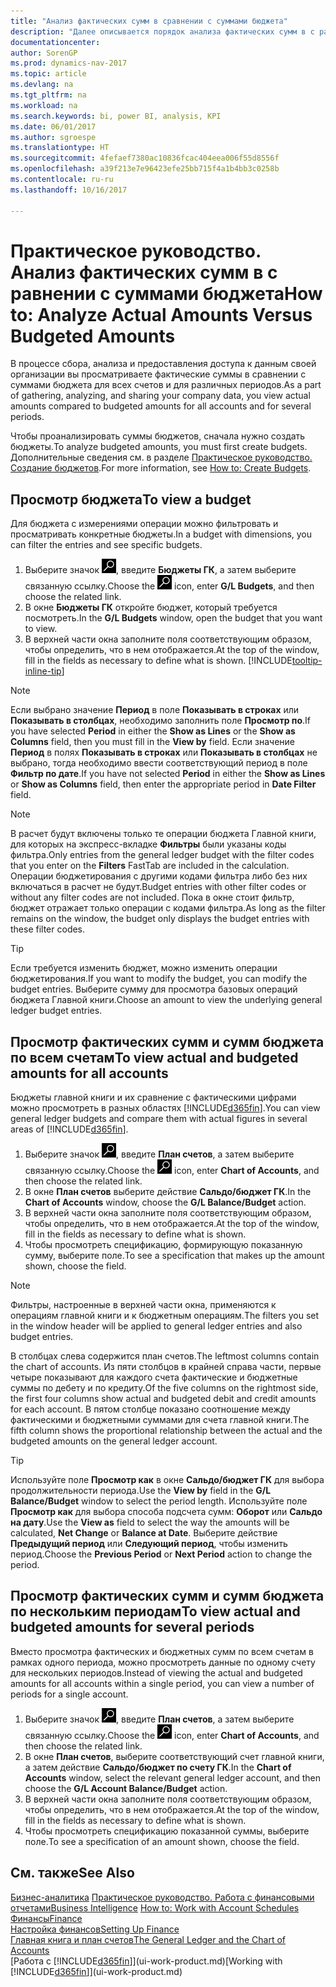 ```yaml
---
title: "Анализ фактических сумм в сравнении с суммами бюджета"
description: "Далее описывается порядок анализа фактических сумм в с равнении с суммами бюджета."
documentationcenter: 
author: SorenGP
ms.prod: dynamics-nav-2017
ms.topic: article
ms.devlang: na
ms.tgt_pltfrm: na
ms.workload: na
ms.search.keywords: bi, power BI, analysis, KPI
ms.date: 06/01/2017
ms.author: sgroespe
ms.translationtype: HT
ms.sourcegitcommit: 4fefaef7380ac10836fcac404eea006f55d8556f
ms.openlocfilehash: a39f213e7e96423efe25bb715f4a1b4bb3c0258b
ms.contentlocale: ru-ru
ms.lasthandoff: 10/16/2017

---
```

# <a name="how-to-analyze-actual-amounts-versus-budgeted-amounts"></a><span data-ttu-id="0093f-103">Практическое руководство. Анализ фактических сумм в с равнении с суммами бюджета</span><span class="sxs-lookup"><span data-stu-id="0093f-103">How to: Analyze Actual Amounts Versus Budgeted Amounts</span></span>
<span data-ttu-id="0093f-104">В процессе сбора, анализа и предоставления доступа к данным своей организации вы просматриваете фактические суммы в сравнении с суммами бюджета для всех счетов и для различных периодов.</span><span class="sxs-lookup"><span data-stu-id="0093f-104">As a part of gathering, analyzing, and sharing your company data, you view actual amounts compared to budgeted amounts for all accounts and for several periods.</span></span>

<span data-ttu-id="0093f-105">Чтобы проанализировать суммы бюджетов, сначала нужно создать бюджеты.</span><span class="sxs-lookup"><span data-stu-id="0093f-105">To analyze budgeted amounts, you must first create budgets.</span></span> <span data-ttu-id="0093f-106">Дополнительные сведения см. в разделе [Практическое руководство. Создание бюджетов](finance-how-create-budgets.md).</span><span class="sxs-lookup"><span data-stu-id="0093f-106">For more information, see [How to: Create Budgets](finance-how-create-budgets.md).</span></span>

## <a name="to-view-a-budget"></a><span data-ttu-id="0093f-107">Просмотр бюджета</span><span class="sxs-lookup"><span data-stu-id="0093f-107">To view a budget</span></span>
<span data-ttu-id="0093f-108">Для бюджета с измерениями операции можно фильтровать и просматривать конкретные бюджеты.</span><span class="sxs-lookup"><span data-stu-id="0093f-108">In a budget with dimensions, you can filter the entries and see specific budgets.</span></span>

1. <span data-ttu-id="0093f-109">Выберите значок ![Поиск страницы или отчета](media/ui-search/search_small.png "Значок поиска страницы или отчета"), введите **Бюджеты ГК**, а затем выберите связанную ссылку.</span><span class="sxs-lookup"><span data-stu-id="0093f-109">Choose the ![Search for Page or Report](media/ui-search/search_small.png "Search for Page or Report icon") icon, enter **G/L Budgets**, and then choose the related link.</span></span>
2. <span data-ttu-id="0093f-110">В окне **Бюджеты ГК** откройте бюджет, который требуется посмотреть.</span><span class="sxs-lookup"><span data-stu-id="0093f-110">In the **G/L Budgets** window, open the budget that you want to view.</span></span>  
3. <span data-ttu-id="0093f-111">В верхней части окна заполните поля соответствующим образом, чтобы определить, что в нем отображается.</span><span class="sxs-lookup"><span data-stu-id="0093f-111">At the top of the window, fill in the fields as necessary to define what is shown.</span></span> [!INCLUDE[tooltip-inline-tip](includes/tooltip-inline-tip_md.md)]

> [!NOTE]  
>   <span data-ttu-id="0093f-112">Если выбрано значение **Период** в поле **Показывать в строках** или **Показывать в столбцах**, необходимо заполнить поле **Просмотр по**.</span><span class="sxs-lookup"><span data-stu-id="0093f-112">If you have selected **Period** in either the **Show as Lines** or the **Show as Columns** field, then you must fill in the **View by** field.</span></span> <span data-ttu-id="0093f-113">Если значение **Период** в полях **Показывать в строках** или **Показывать в столбцах** не выбрано, тогда необходимо ввести соответствующий период в поле **Фильтр по дате**.</span><span class="sxs-lookup"><span data-stu-id="0093f-113">If you have not selected **Period** in either the **Show as Lines** or **Show as Columns** field, then enter the appropriate period in **Date Filter** field.</span></span>  

> [!NOTE]  
>   <span data-ttu-id="0093f-114">В расчет будут включены только те операции бюджета Главной книги, для которых на экспресс-вкладке **Фильтры** были указаны коды фильтра.</span><span class="sxs-lookup"><span data-stu-id="0093f-114">Only entries from the general ledger budget with the filter codes that you enter on the **Filters** FastTab are included in the calculation.</span></span> <span data-ttu-id="0093f-115">Операции бюджетирования с другими кодами фильтра либо без них включаться в расчет не будут.</span><span class="sxs-lookup"><span data-stu-id="0093f-115">Budget entries with other filter codes or without any filter codes are not included.</span></span> <span data-ttu-id="0093f-116">Пока в окне стоит фильтр, бюджет отражает только операции с кодами фильтра.</span><span class="sxs-lookup"><span data-stu-id="0093f-116">As long as the filter remains on the window, the budget only displays the budget entries with these filter codes.</span></span>  

> [!TIP]  
>   <span data-ttu-id="0093f-117">Если требуется изменить бюджет, можно изменить операции бюджетирования.</span><span class="sxs-lookup"><span data-stu-id="0093f-117">If you want to modify the budget, you can modify the budget entries.</span></span> <span data-ttu-id="0093f-118">Выберите сумму для просмотра базовых операций бюджета Главной книги.</span><span class="sxs-lookup"><span data-stu-id="0093f-118">Choose an amount to view the underlying general ledger budget entries.</span></span>

## <a name="to-view-actual-and-budgeted-amounts-for-all-accounts"></a><span data-ttu-id="0093f-119">Просмотр фактических сумм и сумм бюджета по всем счетам</span><span class="sxs-lookup"><span data-stu-id="0093f-119">To view actual and budgeted amounts for all accounts</span></span>  
<span data-ttu-id="0093f-120">Бюджеты главной книги и их сравнение с фактическими цифрами можно просмотреть в разных областях [!INCLUDE[d365fin](includes/d365fin_md.md)].</span><span class="sxs-lookup"><span data-stu-id="0093f-120">You can view general ledger budgets and compare them with actual figures in several areas of [!INCLUDE[d365fin](includes/d365fin_md.md)].</span></span>

1. <span data-ttu-id="0093f-121">Выберите значок ![Поиск страницы или отчета](media/ui-search/search_small.png "Значок поиска страницы или отчета"), введите **План счетов**, а затем выберите связанную ссылку.</span><span class="sxs-lookup"><span data-stu-id="0093f-121">Choose the ![Search for Page or Report](media/ui-search/search_small.png "Search for Page or Report icon") icon, enter **Chart of Accounts**, and then choose the related link.</span></span>  
2. <span data-ttu-id="0093f-122">В окне **План счетов** выберите действие **Сальдо/бюджет ГК**.</span><span class="sxs-lookup"><span data-stu-id="0093f-122">In the **Chart of Accounts** window, choose the **G/L Balance/Budget** action.</span></span>
3. <span data-ttu-id="0093f-123">В верхней части окна заполните поля соответствующим образом, чтобы определить, что в нем отображается.</span><span class="sxs-lookup"><span data-stu-id="0093f-123">At the top of the window, fill in the fields as necessary to define what is shown.</span></span>  
4. <span data-ttu-id="0093f-124">Чтобы просмотреть спецификацию, формирующую показанную сумму, выберите поле.</span><span class="sxs-lookup"><span data-stu-id="0093f-124">To see a specification that makes up the amount shown, choose the field.</span></span>  

> [!NOTE]  
>   <span data-ttu-id="0093f-125">Фильтры, настроенные в верхней части окна, применяются к операциям главной книги и к бюджетным операциям.</span><span class="sxs-lookup"><span data-stu-id="0093f-125">The filters you set in the window header will be applied to general ledger entries and also budget entries.</span></span>

<span data-ttu-id="0093f-126">В столбцах слева содержится план счетов.</span><span class="sxs-lookup"><span data-stu-id="0093f-126">The leftmost columns contain the chart of accounts.</span></span> <span data-ttu-id="0093f-127">Из пяти столбцов в крайней справа части, первые четыре показывают для каждого счета фактические и бюджетные суммы по дебету и по кредиту.</span><span class="sxs-lookup"><span data-stu-id="0093f-127">Of the five columns on the rightmost side, the first four columns show actual and budgeted debit and credit amounts for each account.</span></span> <span data-ttu-id="0093f-128">В пятом столбце показано соотношение между фактическими и бюджетными суммами для счета главной книги.</span><span class="sxs-lookup"><span data-stu-id="0093f-128">The fifth column shows the proportional relationship between the actual and the budgeted amounts on the general ledger account.</span></span>  

> [!TIP]  
>   <span data-ttu-id="0093f-129">Используйте поле **Просмотр как** в окне **Сальдо/бюджет ГК** для выбора продолжительности периода.</span><span class="sxs-lookup"><span data-stu-id="0093f-129">Use the **View by** field in the **G/L Balance/Budget** window to select the period length.</span></span> <span data-ttu-id="0093f-130">Используйте поле **Просмотр как** для выбора способа подсчета сумм: **Оборот** или **Сальдо на дату**.</span><span class="sxs-lookup"><span data-stu-id="0093f-130">Use the **View as** field to select the way the amounts will be calculated, **Net Change** or **Balance at Date**.</span></span> <span data-ttu-id="0093f-131">Выберите действие **Предыдущий период** или **Следующий период**, чтобы изменить период.</span><span class="sxs-lookup"><span data-stu-id="0093f-131">Choose the **Previous Period** or **Next Period** action to change the period.</span></span>  

## <a name="to-view-actual-and-budgeted-amounts-for-several-periods"></a><span data-ttu-id="0093f-132">Просмотр фактических сумм и сумм бюджета по нескольким периодам</span><span class="sxs-lookup"><span data-stu-id="0093f-132">To view actual and budgeted amounts for several periods</span></span>  
<span data-ttu-id="0093f-133">Вместо просмотра фактических и бюджетных сумм по всем счетам в рамках одного периода, можно просмотреть данные по одному счету для нескольких периодов.</span><span class="sxs-lookup"><span data-stu-id="0093f-133">Instead of viewing the actual and budgeted amounts for all accounts within a single period, you can view a number of periods for a single account.</span></span>  

1. <span data-ttu-id="0093f-134">Выберите значок ![Поиск страницы или отчета](media/ui-search/search_small.png "Значок поиска страницы или отчета"), введите **План счетов**, а затем выберите связанную ссылку.</span><span class="sxs-lookup"><span data-stu-id="0093f-134">Choose the ![Search for Page or Report](media/ui-search/search_small.png "Search for Page or Report icon") icon, enter **Chart of Accounts**, and then choose the related link.</span></span>  
2. <span data-ttu-id="0093f-135">В окне **План счетов**, выберите соответствующий счет главной книги, а затем действие **Сальдо/бюджет по счету ГК**.</span><span class="sxs-lookup"><span data-stu-id="0093f-135">In the **Chart of Accounts** window, select the relevant general ledger account, and then choose the **G/L Account Balance/Budget** action.</span></span>  
3. <span data-ttu-id="0093f-136">В верхней части окна заполните поля соответствующим образом, чтобы определить, что в нем отображается.</span><span class="sxs-lookup"><span data-stu-id="0093f-136">At the top of the window, fill in the fields as necessary to define what is shown.</span></span>   
4. <span data-ttu-id="0093f-137">Чтобы просмотреть спецификацию показанной суммы, выберите поле.</span><span class="sxs-lookup"><span data-stu-id="0093f-137">To see a specification of an amount shown, choose the field.</span></span>  

## <a name="see-also"></a><span data-ttu-id="0093f-138">См. также</span><span class="sxs-lookup"><span data-stu-id="0093f-138">See Also</span></span>
<span data-ttu-id="0093f-139">[Бизнес-аналитика](bi.md)
[Практическое руководство. Работа с финансовыми отчетами](bi-how-work-account-schedule.md)</span><span class="sxs-lookup"><span data-stu-id="0093f-139">[Business Intelligence](bi.md)
[How to: Work with Account Schedules](bi-how-work-account-schedule.md)</span></span>  
[<span data-ttu-id="0093f-140">Финансы</span><span class="sxs-lookup"><span data-stu-id="0093f-140">Finance</span></span>](finance.md)  
[<span data-ttu-id="0093f-141">Настройка финансов</span><span class="sxs-lookup"><span data-stu-id="0093f-141">Setting Up Finance</span></span>](finance-setup-finance.md)  
[<span data-ttu-id="0093f-142">Главная книга и план счетов</span><span class="sxs-lookup"><span data-stu-id="0093f-142">The General Ledger and the Chart of Accounts</span></span>](finance-general-ledger.md)  
<span data-ttu-id="0093f-143">[Работа с [!INCLUDE[d365fin](includes/d365fin_md.md)]](ui-work-product.md)</span><span class="sxs-lookup"><span data-stu-id="0093f-143">[Working with [!INCLUDE[d365fin](includes/d365fin_md.md)]](ui-work-product.md)</span></span>  

